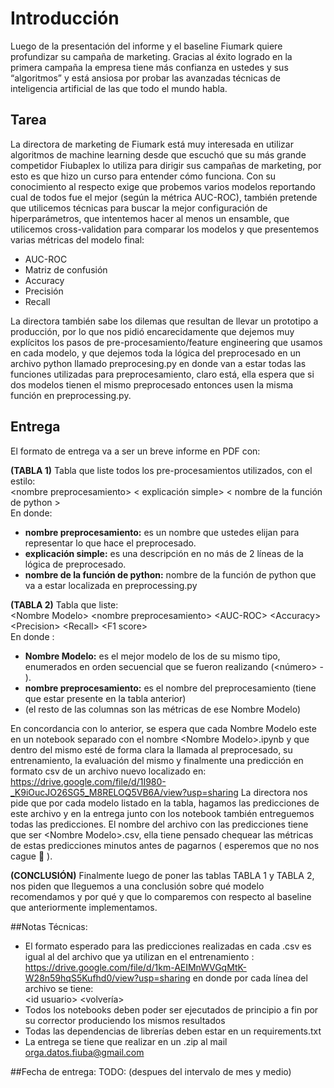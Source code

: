 # Introducción
Luego de la presentación del informe y el baseline Fiumark quiere profundizar su campaña de marketing. Gracias al éxito 
logrado en la primera campaña la empresa tiene más confianza en ustedes y sus “algoritmos” y está ansiosa por probar 
las avanzadas técnicas de inteligencia artificial de las que todo el mundo habla.  


## Tarea
La directora de marketing de Fiumark está muy interesada en utilizar algoritmos de machine learning desde que escuchó 
que su más grande competidor Fiubaplex lo utiliza para dirigir sus campañas de marketing, por esto es que hizo un curso 
para entender cómo funciona. Con su conocimiento al respecto exige que probemos varios modelos reportando cual de todos 
fue el mejor (según la métrica AUC-ROC), también pretende que utilicemos técnicas para buscar la mejor configuración de 
hiperparámetros, que intentemos hacer al menos un ensamble, que utilicemos cross-validation para comparar los modelos y 
que presentemos varias métricas del modelo final:  
- AUC-ROC
- Matriz de confusión
- Accuracy
- Precisión
- Recall

La directora también sabe los dilemas que resultan de llevar un prototipo a producción, por lo que nos pidió 
encarecidamente que dejemos muy explícitos los pasos de pre-procesamiento/feature engineering que usamos en cada 
modelo, y que dejemos toda la lógica del preprocesado en un archivo python llamado preprocesing.py en donde van a 
estar todas las funciones utilizadas para preprocesamiento, claro está, ella espera que si dos modelos tienen el 
mismo preprocesado entonces usen la misma función en preprocessing.py.  

## Entrega
El formato de entrega va a ser un breve informe en PDF con:

**(TABLA 1)** Tabla que liste todos los pre-procesamientos utilizados, con el estilo:  
\<nombre preprocesamiento\> \< explicación simple\> \< nombre de la función de python \>  
En donde:  
- **nombre preprocesamiento:** es un nombre que ustedes elijan para representar lo que hace el preprocesado.
- **explicación simple:** es una descripción en no más de 2 líneas de la lógica de preprocesado.
- **nombre de la función de python:** nombre de la función de python que va a estar localizada en preprocessing.py


**(TABLA 2)** Tabla que liste:  
\<Nombre Modelo\> \<nombre preprocesamiento\>  \<AUC-ROC\> \<Accuracy\> \<Precision\> \<Recall\> \<F1 score\>  
En donde :  
- **Nombre Modelo:** es el mejor modelo de los de su mismo tipo, enumerados en orden secuencial que se fueron realizando (<número> - <nombre>).
- **nombre preprocesamiento:** es el nombre del preprocesamiento (tiene que estar presente en la tabla anterior)
- (el resto de las columnas son las métricas de ese Nombre Modelo)

En concordancia con lo anterior, se espera que cada Nombre Modelo este en un notebook separado con el nombre
 \<Nombre Modelo\>.ipynb y que dentro del mismo esté de forma clara la llamada al preprocesado, su entrenamiento, 
 la evaluación del mismo y finalmente una predicción en formato csv de un archivo nuevo localizado
  en: https://drive.google.com/file/d/1I980-_K9iOucJO26SG5_M8RELOQ5VB6A/view?usp=sharing La directora nos pide que 
  por cada modelo listado en la tabla, hagamos las predicciones de este archivo y en la entrega junto con los notebook 
  también entreguemos todas las predicciones. El nombre del archivo con las predicciones tiene que 
  ser \<Nombre Modelo\>.csv, ella tiene pensado chequear las métricas de estas predicciones minutos antes de 
  pagarnos ( esperemos que no nos cague  👀 ).

**(CONCLUSIÓN)**
Finalmente luego de poner las tablas TABLA 1 y TABLA 2, nos piden que lleguemos a una conclusión sobre qué modelo 
recomendamos y por qué y que lo comparemos con respecto al baseline que anteriormente implementamos.


##Notas Técnicas:
- El formato esperado para las predicciones realizadas en cada .csv es igual al del archivo que ya utilizan en el 
entrenamiento : https://drive.google.com/file/d/1km-AEIMnWVGqMtK-W28n59hqS5Kufhd0/view?usp=sharing en donde por cada 
línea del archivo se tiene:  
\<id usuario\> \<volvería\>  
- Todos los notebooks deben poder ser ejecutados de principio a fin por su corrector produciendo los mismos resultados
- Todas las dependencias de librerías deben estar en un requirements.txt
- La entrega se tiene que realizar en un .zip al mail orga.datos.fiuba@gmail.com

##Fecha de entrega:
TODO: (despues del intervalo de mes y medio)
